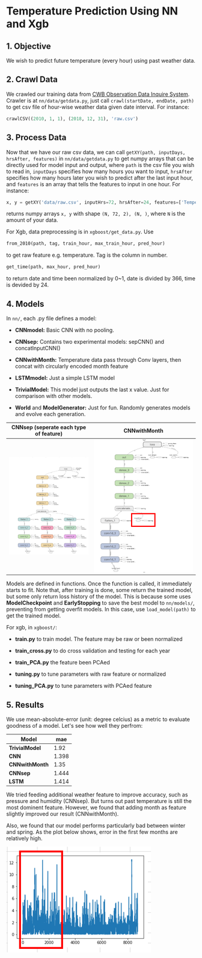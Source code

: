 # Temperature Prediction Using NN and Xgb

## 1. Objective
We wish to predict future temperature (every hour) using past weather data.

## 2. Crawl Data
We crawled our training data from [CWB Observation Data Inquire System](https://e-service.cwb.gov.tw/HistoryDataQuery/index.jsp?fbclid=IwAR03ffdzMn6oSFDsNSeT34qiOHi5ut4rmW3rIriom7PJGXeFaSqE5I9MyZg). Crawler is at `nn/data/getdata.py`, just call `crawl(startDate, endDate, path)` to get csv file of hour-wise weather data given date interval. For instance:
```python
crawlCSV((2010, 1, 1), (2018, 12, 31), 'raw.csv')
```

## 3. Process Data
Now that we have our raw csv data, we can call `getXY(path, inputDays, hrsAfter, features)` in `nn/data/getdata.py` to get numpy arrays that can be directly used for model input and output, where `path` is the csv file you wish to read in, `inputDays` specifies how many hours you want to input, `hrsAfter` specifies how many hours later you wish to predict after the last input hour, and `features` is an array that tells the features to input in one hour. For instance:
```python
x, y = getXY('data/raw.csv', inputHrs=72, hrsAfter=24, features=['Temperature','StnPres'])
```
returns numpy arrays `x, y` with shape `(N, 72, 2), (N, )`, where `N` is the amount of your data.

For Xgb, data preprocessing is in `xgboost/get_data.py`. Use
```python
from_2010(path, tag, train_hour, max_train_hour, pred_hour)
```
to get raw feature e.g. temperature. Tag is the column in number.
```python
get_time(path, max_hour, pred_hour)
```
to return date and time been normalized by 0~1, date is divided by 366, time is devided by 24.


## 4. Models
In `nn/`, each .py file defines a model:
* **CNNmodel:** Basic CNN with no pooling.

* **CNNsep:** Contains two experimental models: sepCNN() and concatInputCNN()

* **CNNwithMonth:** Temperature data pass through Conv layers, then concat with circularly encoded month feature

* **LSTMmodel:** Just a simple LSTM model

* **TrivialModel:** This model just outputs the last x value. Just for comparison with other models.

* **World** and **ModelGenerator:** Just for fun. Randomly generates models and evolve each generation.

|**CNNsep** (seperate each type of feature)|**CNNwithMonth**|
|-------|---------|
|![](./img/sepCNN.PNG)|![](./img/CNNwithMon.PNG)|

Models are defined in functions. Once the function is called, it immediately starts to fit. Note that, after training is done, some return the trained model, but some only return loss history of the model. This is because some uses **ModelCheckpoint** and **EarlyStopping** to save the best model to `nn/models/`, preventing from getting overfit models. In this case, use `load_model(path)` to get the trained model.

For xgb, in `xgboost/`:
* **train.py** to train model. The feature may be raw or been normalized
	
* **train_cross.py** to do cross validation and testing for each year
	
* **train_PCA.py** the feature been PCAed

* **tuning.py** to tune parameters with raw feature or normalized

* **tuning_PCA.py** to tune parameters with PCAed feature

## 5. Results
We use mean-absolute-error (unit: degree celcius) as a metric to evaluate goodness of a model. Let's see how well they perfrom:

|Model|mae|
|---|---|
|**TrivialModel**|1.92|
|**CNN**|1.398|
|**CNNwithMonth**|1.35|
|**CNNsep**|1.444|
|**LSTM**|1.414|

We tried feeding additional weather feature to improve accuracy, such as pressure and humidity (CNNsep). But turns out past temperature is still the most dominent feature. However, we found that adding month as feature slightly improved our result (CNNwithMonth).

Also, we found that our model performs particularly bad between winter and spring. As the plot below shows, error in the first few months are relatively high.    

![](/img/bigerror.PNG)
  
  
  
  
  
  
  
